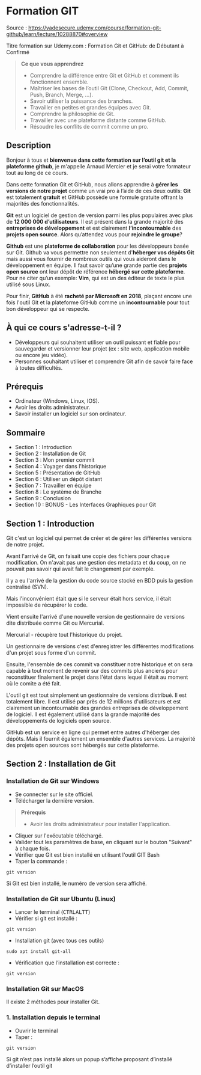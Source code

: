 # Formation GIT

Source : https://vadesecure.udemy.com/course/formation-git-github/learn/lecture/10288870#overview

Titre formation sur Udemy.com : Formation Git et GitHub: de Débutant à Confirmé


> **Ce que vous apprendrez**
>
> - Comprendre la différence entre Git et GitHub et comment ils fonctionnent ensemble.
> - Maîtriser les bases de l’outil Git (Clone, Checkout, Add, Commit, Push, Branch, Merge, ...).
> - Savoir utiliser la puissance des branches.
> - Travailler en petites et grandes équipes avec Git.
> - Comprendre la philosophie de Git.
> - Travailler avec une plateforme distante comme GitHub.
> - Résoudre les conflits de commit comme un pro.

## Description

Bonjour à tous et **bienvenue dans cette formation sur l’outil git et la plateforme github**, je m'appelle Arnaud Mercier et je serai votre formateur tout au long de ce cours.

Dans cette formation Git et GitHub, nous allons apprendre à **gérer les versions de notre projet** comme un vrai pro à l’aide de ces deux outils: **Git** est totalement **gratuit** et GitHub possède une formule gratuite offrant la majorités des fonctionnalités.

**Git** est un logiciel de gestion de version parmi les plus populaires avec plus de **12 000 000 d’utilisateurs**. Il est présent dans la grande majorité des **entreprises de développement** et est clairement **l’incontournable** des **projets open source**. Alors qu’attendez vous pour **rejoindre le groupe**?

**Github** est une **plateforme de collaboration** pour les développeurs basée sur Git. Github va vous permettre non seulement d'**héberger vos dépôts Git** mais aussi vous fournir de nombreux outils qui vous aideront dans le développement en équipe. Il faut savoir qu’une grande partie des **projets open source** ont leur dépôt de référence **hébergé sur cette plateforme**. Pour ne citer qu’un exemple: **Vim**, qui est un des éditeur de texte le plus utilisé sous Linux. 

Pour finir, **GitHub** à été **racheté par Microsoft en 2018**, plaçant encore une fois l'outil Git et la plateforme GitHub comme un **incontournable** pour tout bon développeur qui se respecte.


## À qui ce cours s'adresse-t-il ?

- Développeurs qui souhaitent utiliser un outil puissant et fiable pour sauvegarder et versionner leur projet (ex : site web, application mobile ou encore jeu vidéo).
- Personnes souhaitant utiliser et comprendre Git afin de savoir faire face à toutes difficultés.

## Prérequis

- Ordinateur (Windows, Linux, IOS).
- Avoir les droits administrateur.
- Savoir installer un logiciel sur son ordinateur.


## Sommaire

- Section 1 : Introduction
- Section 2 : Installation de Git
- Section 3 : Mon premier commit
- Section 4 : Voyager dans l'historique
- Section 5 : Présentation de GitHub
- Section 6 : Utiliser un dépôt distant
- Section 7 : Travailler en équipe
- Section 8 : Le système de Branche
- Section 9 : Conclusion
- Section 10 : BONUS - Les Interfaces Graphiques pour Git

## Section 1 : Introduction

Git c'est un logiciel qui permet de créer et de gérer les différentes versions de notre projet.

Avant l'arrivé de Git, on faisait une copie des fichiers pour chaque modification. On n'avait pas une gestion des metadata et du coup, on ne pouvait pas savoir qui avait fait le changement par exemple.

Il y a eu l'arrivé de la gestion du code source stocké en BDD puis la gestion centralisé (SVN).

Mais l'inconvénient était que si le serveur était hors service, il était impossible de récupérer le code.

Vient ensuite l'arrivé d'une nouvelle version de gestionnaire de versions dite distribuée comme Git ou Mercurial.

Mercurial - récupère tout l'historique du projet.

Un gestionnaire de versions c'est d'enregistrer les différentes modifications d'un projet sous forme d'un commit.

Ensuite, l'ensemble de ces commit va constituer notre historique et on sera capable à tout moment de revenir sur des commits plus anciens pour reconstituer finalement le projet dans l'état dans lequel il était au moment où le comite a été fait.

L'outil git est tout simplement un gestionnaire de versions distribué. Il est totalement libre. Il est utilisé par près de 12 millions d'utilisateurs et est clairement un incontournable des grandes entreprises de développement de logiciel. Il est également utilisé dans la grande majorité des développements de logiciels open source.

GitHub est un service en ligne qui permet entre autres d'héberger des dépôts. Mais il fournit également un ensemble d'autres services. La majorité des projets open sources sont hébergés sur cette plateforme.

## Section 2 : Installation de Git

### Installation de Git sur Windows

- Se connecter sur le site officiel.
- Télécharger la dernière version.

> **Prérequis**
>
> - Avoir les droits administrateur pour installer l'application.

- Cliquer sur l'exécutable téléchargé.
- Valider tout les paramètres de base, en cliquant sur le bouton "Suivant" à chaque fois.
- Vérifier que Git est bien installé en utilisant l'outil GIT Bash
- Taper la commande :

```shell
git version
```

Si Git est bien installé, le numéro de version sera affiché.

### Installation de Git sur Ubuntu (Linux)

- Lancer le terminal (<kbd>CTRL</kbd><kbd>ALT</kbd><kbd>T</kbd>)
- Vérifier si git est installé :

```shell
git version
```

- Installation git (avec tous ces outils)

```shell
sudo apt install git-all
```

- Vérification que l’installation est correcte :

```shell
git version
```

### Installation Git sur MacOS

Il existe 2 méthodes pour installer Git.

### 1. Installation depuis le terminal

- Ouvrir le terminal
- Taper :

```shell
git version
```

Si git n’est pas installé alors un popup s’affiche proposant d’installé d’installer l’outil git


